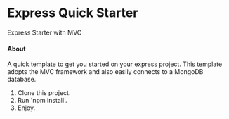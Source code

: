 # Express Quick Starter
Express Starter with MVC

 #### About
A quick template to get you started on your express project.
This template adopts the MVC framework and also easily connects to a MongoDB database.

1. Clone this project.
2. Run 'npm install'.
3. Enjoy.
